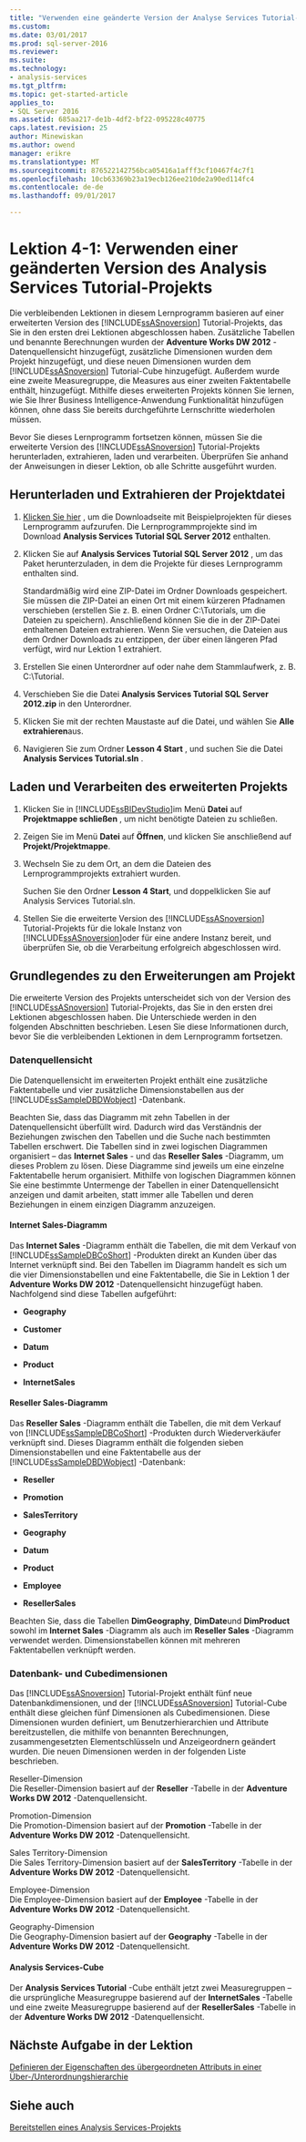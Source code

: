 ```yaml
---
title: "Verwenden eine geänderte Version der Analyse Services Tutorial-Projekt | Microsoft Docs"
ms.custom: 
ms.date: 03/01/2017
ms.prod: sql-server-2016
ms.reviewer: 
ms.suite: 
ms.technology:
- analysis-services
ms.tgt_pltfrm: 
ms.topic: get-started-article
applies_to:
- SQL Server 2016
ms.assetid: 685aa217-de1b-4df2-bf22-095228c40775
caps.latest.revision: 25
author: Minewiskan
ms.author: owend
manager: erikre
ms.translationtype: MT
ms.sourcegitcommit: 876522142756bca05416a1afff3cf10467f4c7f1
ms.openlocfilehash: 10cb63369b23a19ecb126ee210de2a90ed114fc4
ms.contentlocale: de-de
ms.lasthandoff: 09/01/2017

---
```

# <a name="lesson-4-1---using-a-modified-version-of-the-analysis-services-tutorial-project"></a>Lektion 4-1: Verwenden einer geänderten Version des Analysis Services Tutorial-Projekts
Die verbleibenden Lektionen in diesem Lernprogramm basieren auf einer erweiterten Version des [!INCLUDE[ssASnoversion](../includes/ssasnoversion-md.md)] Tutorial-Projekts, das Sie in den ersten drei Lektionen abgeschlossen haben. Zusätzliche Tabellen und benannte Berechnungen wurden der **Adventure Works DW 2012** -Datenquellensicht hinzugefügt, zusätzliche Dimensionen wurden dem Projekt hinzugefügt, und diese neuen Dimensionen wurden dem [!INCLUDE[ssASnoversion](../includes/ssasnoversion-md.md)] Tutorial-Cube hinzugefügt. Außerdem wurde eine zweite Measuregruppe, die Measures aus einer zweiten Faktentabelle enthält, hinzugefügt. Mithilfe dieses erweiterten Projekts können Sie lernen, wie Sie Ihrer Business Intelligence-Anwendung Funktionalität hinzufügen können, ohne dass Sie bereits durchgeführte Lernschritte wiederholen müssen.  
  
Bevor Sie dieses Lernprogramm fortsetzen können, müssen Sie die erweiterte Version des [!INCLUDE[ssASnoversion](../includes/ssasnoversion-md.md)] Tutorial-Projekts herunterladen, extrahieren, laden und verarbeiten.  Überprüfen Sie anhand der Anweisungen in dieser Lektion, ob alle Schritte ausgeführt wurden.  
  
## <a name="downloading-and-extracting-the-project-file"></a>Herunterladen und Extrahieren der Projektdatei  
  
1.  [Klicken Sie hier](http://go.microsoft.com/fwlink/?LinkID=221866) , um die Downloadseite mit Beispielprojekten für dieses Lernprogramm aufzurufen. Die Lernprogrammprojekte sind im Download **Analysis Services Tutorial SQL Server 2012** enthalten.  
  
2.  Klicken Sie auf **Analysis Services Tutorial SQL Server 2012** , um das Paket herunterzuladen, in dem die Projekte für dieses Lernprogramm enthalten sind.  
  
    Standardmäßig wird eine ZIP-Datei im Ordner Downloads gespeichert. Sie müssen die ZIP-Datei an einen Ort mit einem kürzeren Pfadnamen verschieben (erstellen Sie z. B. einen Ordner C:\Tutorials, um die Dateien zu speichern).  Anschließend können Sie die in der ZIP-Datei enthaltenen Dateien extrahieren. Wenn Sie versuchen, die Dateien aus dem Ordner Downloads zu entzippen, der über einen längeren Pfad verfügt, wird nur Lektion 1 extrahiert.  
  
3.  Erstellen Sie einen Unterordner auf oder nahe dem Stammlaufwerk, z. B. C:\Tutorial.  
  
4.  Verschieben Sie die Datei **Analysis Services Tutorial SQL Server 2012.zip** in den Unterordner.  
  
5.  Klicken Sie mit der rechten Maustaste auf die Datei, und wählen Sie **Alle extrahieren**aus.  
  
6.  Navigieren Sie zum Ordner **Lesson 4 Start** , und suchen Sie die Datei **Analysis Services Tutorial.sln** .  
  
## <a name="loading-and-processing-the-enhanced-project"></a>Laden und Verarbeiten des erweiterten Projekts  
  
1.  Klicken Sie in [!INCLUDE[ssBIDevStudio](../includes/ssbidevstudio-md.md)]im Menü **Datei** auf **Projektmappe schließen** , um nicht benötigte Dateien zu schließen.  
  
2.  Zeigen Sie im Menü **Datei** auf **Öffnen**, und klicken Sie anschließend auf **Projekt/Projektmappe**.  
  
3.  Wechseln Sie zu dem Ort, an dem die Dateien des Lernprogrammprojekts extrahiert wurden.  
  
    Suchen Sie den Ordner **Lesson 4 Start**, und doppelklicken Sie auf Analysis Services Tutorial.sln.  
  
4.  Stellen Sie die erweiterte Version des [!INCLUDE[ssASnoversion](../includes/ssasnoversion-md.md)] Tutorial-Projekts für die lokale Instanz von [!INCLUDE[ssASnoversion](../includes/ssasnoversion-md.md)]oder für eine andere Instanz bereit, und überprüfen Sie, ob die Verarbeitung erfolgreich abgeschlossen wird.  
  
## <a name="understanding-the-enhancements-to-the-project"></a>Grundlegendes zu den Erweiterungen am Projekt  
Die erweiterte Version des Projekts unterscheidet sich von der Version des [!INCLUDE[ssASnoversion](../includes/ssasnoversion-md.md)] Tutorial-Projekts, das Sie in den ersten drei Lektionen abgeschlossen haben. Die Unterschiede werden in den folgenden Abschnitten beschrieben. Lesen Sie diese Informationen durch, bevor Sie die verbleibenden Lektionen in dem Lernprogramm fortsetzen.  
  
### <a name="data-source-view"></a>Datenquellensicht  
Die Datenquellensicht im erweiterten Projekt enthält eine zusätzliche Faktentabelle und vier zusätzliche Dimensionstabellen aus der [!INCLUDE[ssSampleDBDWobject](../includes/sssampledbdwobject-md.md)] -Datenbank.  
  
Beachten Sie, dass das Diagramm <All Tables> mit zehn Tabellen in der Datenquellensicht überfüllt wird. Dadurch wird das Verständnis der Beziehungen zwischen den Tabellen und die Suche nach bestimmten Tabellen erschwert. Die Tabellen sind in zwei logischen Diagrammen organisiert – das **Internet Sales** - und das **Reseller Sales** -Diagramm, um dieses Problem zu lösen. Diese Diagramme sind jeweils um eine einzelne Faktentabelle herum organisiert. Mithilfe von logischen Diagrammen können Sie eine bestimmte Untermenge der Tabellen in einer Datenquellensicht anzeigen und damit arbeiten, statt immer alle Tabellen und deren Beziehungen in einem einzigen Diagramm anzuzeigen.  
  
#### <a name="internet-sales-diagram"></a>Internet Sales-Diagramm  
Das **Internet Sales** -Diagramm enthält die Tabellen, die mit dem Verkauf von [!INCLUDE[ssSampleDBCoShort](../includes/sssampledbcoshort-md.md)] -Produkten direkt an Kunden über das Internet verknüpft sind. Bei den Tabellen im Diagramm handelt es sich um die vier Dimensionstabellen und eine Faktentabelle, die Sie in Lektion 1 der **Adventure Works DW 2012** -Datenquellensicht hinzugefügt haben. Nachfolgend sind diese Tabellen aufgeführt:  
  
-   **Geography**  
  
-   **Customer**  
  
-   **Datum**  
  
-   **Product**  
  
-   **InternetSales**  
  
#### <a name="reseller-sales-diagram"></a>Reseller Sales-Diagramm  
Das **Reseller Sales** -Diagramm enthält die Tabellen, die mit dem Verkauf von [!INCLUDE[ssSampleDBCoShort](../includes/sssampledbcoshort-md.md)] -Produkten durch Wiederverkäufer verknüpft sind. Dieses Diagramm enthält die folgenden sieben Dimensionstabellen und eine Faktentabelle aus der [!INCLUDE[ssSampleDBDWobject](../includes/sssampledbdwobject-md.md)] -Datenbank:  
  
-   **Reseller**  
  
-   **Promotion**  
  
-   **SalesTerritory**  
  
-   **Geography**  
  
-   **Datum**  
  
-   **Product**  
  
-   **Employee**  
  
-   **ResellerSales**  
  
Beachten Sie, dass die Tabellen **DimGeography**, **DimDate**und **DimProduct** sowohl im **Internet Sales** -Diagramm als auch im **Reseller Sales** -Diagramm verwendet werden. Dimensionstabellen können mit mehreren Faktentabellen verknüpft werden.  
  
### <a name="database-and-cube-dimensions"></a>Datenbank- und Cubedimensionen  
Das [!INCLUDE[ssASnoversion](../includes/ssasnoversion-md.md)] Tutorial-Projekt enthält fünf neue Datenbankdimensionen, und der [!INCLUDE[ssASnoversion](../includes/ssasnoversion-md.md)] Tutorial-Cube enthält diese gleichen fünf Dimensionen als Cubedimensionen. Diese Dimensionen wurden definiert, um Benutzerhierarchien und Attribute bereitzustellen, die mithilfe von benannten Berechnungen, zusammengesetzten Elementschlüsseln und Anzeigeordnern geändert wurden. Die neuen Dimensionen werden in der folgenden Liste beschrieben.  
  
Reseller-Dimension  
Die Reseller-Dimension basiert auf der **Reseller** -Tabelle in der **Adventure Works DW 2012** -Datenquellensicht.  
  
Promotion-Dimension  
Die Promotion-Dimension basiert auf der **Promotion** -Tabelle in der **Adventure Works DW 2012** -Datenquellensicht.  
  
Sales Territory-Dimension  
Die Sales Territory-Dimension basiert auf der **SalesTerritory** -Tabelle in der **Adventure Works DW 2012** -Datenquellensicht.  
  
Employee-Dimension  
Die Employee-Dimension basiert auf der **Employee** -Tabelle in der **Adventure Works DW 2012** -Datenquellensicht.  
  
Geography-Dimension  
Die Geography-Dimension basiert auf der **Geography** -Tabelle in der **Adventure Works DW 2012** -Datenquellensicht.  
  
#### <a name="analysis-services-cube"></a>Analysis Services-Cube  
Der **Analysis Services Tutorial** -Cube enthält jetzt zwei Measuregruppen – die ursprüngliche Measuregruppe basierend auf der **InternetSales** -Tabelle und eine zweite Measuregruppe basierend auf der **ResellerSales** -Tabelle in der **Adventure Works DW 2012** -Datenquellensicht.  
  
## <a name="next-task-in-lesson"></a>Nächste Aufgabe in der Lektion  
[Definieren der Eigenschaften des übergeordneten Attributs in einer Über-/Unterordnungshierarchie](../analysis-services/lesson-4-2-defining-parent-attribute-properties-in-a-parent-child-hierarchy.md)  
  
## <a name="see-also"></a>Siehe auch  
[Bereitstellen eines Analysis Services-Projekts](../analysis-services/lesson-2-5-deploying-an-analysis-services-project.md)  
  

